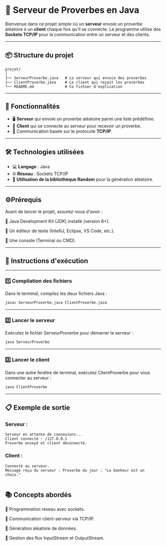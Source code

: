 # 📜 Serveur de Proverbes en Java

Bienvenue dans ce projet simple où un **serveur** envoie un proverbe aléatoire à un **client** chaque fois qu'il se connecte. Le programme utilise des **Sockets TCP/IP** pour la communication entre un serveur et des clients.

---
## 📦 **Structure du projet**

```plaintext
projet/
│
├── ServeurProverbe.java   # Le serveur qui envoie des proverbes
├── ClientProverbe.java    # Le client qui reçoit les proverbes
└── README.md              # Ce fichier d'explication
```
---

## 🚀 **Fonctionnalités**

- 🖥️ **Serveur** qui envoie un proverbe aléatoire parmi une liste prédéfinie.
- 🤝 **Client** qui se connecte au serveur pour recevoir un proverbe.
- 🔄 Communication basée sur le protocole **TCP/IP**.

---

## 🛠️ **Technologies utilisées**

- 💻 **Langage** : Java
- 🌐 **Réseau** : Sockets TCP/IP
- 🎲 **Utilisation de la bibliothèque Random** pour la génération aléatoire.

---



## ⚙️Prérequis
Avant de lancer le projet, assurez-vous d'avoir :

🔹 Java Development Kit (JDK) installé (version 8+).

🔹 Un éditeur de texte (IntelliJ, Eclipse, VS Code, etc.).

🔹 Une console (Terminal ou CMD).

---

## 🚦 Instructions d'exécution
---
### 1️⃣ Compilation des fichiers
Dans le terminal, compilez les deux fichiers Java :

```bash
javac ServeurProverbe.java ClientProverbe.java 
```
---
### 2️⃣ Lancer le serveur
Exécutez le fichier ServeurProverbe pour démarrer le serveur :
```bash
java ServeurProverbe
```
---
### 3️⃣ Lancer le client
Dans une autre fenêtre de terminal, exécutez ClientProverbe pour vous connecter au serveur :
```bash
java ClientProverbe
```
---
## 📋 Exemple de sortie
### Serveur :
```plaintext
Serveur en attente de connexions...
Client connecté : /127.0.0.1
Proverbe envoyé et client déconnecté.

```
### Client :
```plaintext
Connecté au serveur.
Message reçu du serveur : Proverbe du jour : "Le bonheur est un choix."


```
## 📚 Concepts abordés
🚀 Programmation réseau avec sockets.

🔄 Communication client-serveur via TCP/IP.

🎲 Génération aléatoire de données.

🧹 Gestion des flux InputStream et OutputStream.




